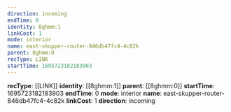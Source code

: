 ```yaml
---
direction: incoming
endTime: 0
identity: 8ghmm:1
linkCost: 1
mode: interior
name: east-skupper-router-846db47fc4-4c82k
parent: 8ghmm:0
recType: LINK
startTime: 1695723182183903
---
```

**recType**: [[LINK]]
**identity**: [[8ghmm:1]]
**parent**: [[8ghmm:0]]
**startTime**: 1695723182183903
**endTime**: 0
**mode**: interior
**name**: east-skupper-router-846db47fc4-4c82k
**linkCost**: 1
**direction**: incoming